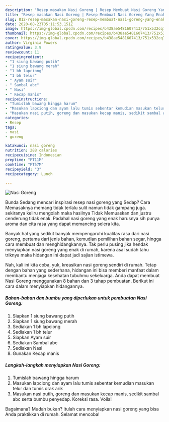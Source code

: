 ```yaml
---
description: "Resep masakan Nasi Goreng | Resep Membuat Nasi Goreng Yang Enak Dan Mudah"
title: "Resep masakan Nasi Goreng | Resep Membuat Nasi Goreng Yang Enak Dan Mudah"
slug: 812-resep-masakan-nasi-goreng-resep-membuat-nasi-goreng-yang-enak-dan-mudah
date: 2020-08-23T05:11:53.151Z
image: https://img-global.cpcdn.com/recipes/b438ae5481607413/751x532cq70/nasi-goreng-foto-resep-utama.jpg
thumbnail: https://img-global.cpcdn.com/recipes/b438ae5481607413/751x532cq70/nasi-goreng-foto-resep-utama.jpg
cover: https://img-global.cpcdn.com/recipes/b438ae5481607413/751x532cq70/nasi-goreng-foto-resep-utama.jpg
author: Virginia Powers
ratingvalue: 3.9
reviewcount: 11
recipeingredient:
- "1 siung bawang putih"
- "1 siung bawang merah"
- "1 bh lapciong"
- "1 bh telur"
- " Ayam suir"
- " Sambal abc"
- " Nasi"
- " Kecap manis"
recipeinstructions:
- "Tumislah bawang hingga harum"
- "Masukan lapciong dan ayam lalu tumis sebentar kemudian masukan telur dan tumis orak arik"
- "Masukan nasi putih, goreng dan masukan kecap manis, sedikit sambal abc serta bumbu penyedap. Koreksi rasa. Voila!"
categories:
- Resep
tags:
- nasi
- goreng

katakunci: nasi goreng 
nutrition: 288 calories
recipecuisine: Indonesian
preptime: "PT11M"
cooktime: "PT57M"
recipeyield: "3"
recipecategory: Lunch

---
```



![Nasi Goreng](https://img-global.cpcdn.com/recipes/b438ae5481607413/751x532cq70/nasi-goreng-foto-resep-utama.jpg)

Bunda Sedang mencari inspirasi resep nasi goreng yang Sedap? Cara Memasaknya memang tidak terlalu sulit namun tidak gampang juga. sekiranya keliru mengolah maka hasilnya Tidak Memuaskan dan justru cenderung tidak enak. Padahal nasi goreng yang enak harusnya sih punya aroma dan cita rasa yang dapat memancing selera kita.

Banyak hal yang sedikit banyak mempengaruhi kualitas rasa dari nasi goreng, pertama dari jenis bahan, kemudian pemilihan bahan segar, hingga cara membuat dan menghidangkannya. Tak perlu pusing jika hendak menyiapkan nasi goreng yang enak di rumah, karena asal sudah tahu triknya maka hidangan ini dapat jadi sajian istimewa.




Nah, kali ini kita coba, yuk, kreasikan nasi goreng sendiri di rumah. Tetap dengan bahan yang sederhana, hidangan ini bisa memberi manfaat dalam membantu menjaga kesehatan tubuhmu sekeluarga. Anda dapat membuat Nasi Goreng menggunakan 8 bahan dan 3 tahap pembuatan. Berikut ini cara dalam menyiapkan hidangannya.

<!--inarticleads1-->

##### Bahan-bahan dan bumbu yang diperlukan untuk pembuatan Nasi Goreng:

1. Siapkan 1 siung bawang putih
1. Siapkan 1 siung bawang merah
1. Sediakan 1 bh lapciong
1. Sediakan 1 bh telur
1. Siapkan  Ayam suir
1. Sediakan  Sambal abc
1. Sediakan  Nasi
1. Gunakan  Kecap manis




<!--inarticleads2-->

##### Langkah-langkah menyiapkan Nasi Goreng:

1. Tumislah bawang hingga harum
1. Masukan lapciong dan ayam lalu tumis sebentar kemudian masukan telur dan tumis orak arik
1. Masukan nasi putih, goreng dan masukan kecap manis, sedikit sambal abc serta bumbu penyedap. Koreksi rasa. Voila!




Bagaimana? Mudah bukan? Itulah cara menyiapkan nasi goreng yang bisa Anda praktikkan di rumah. Selamat mencoba!

